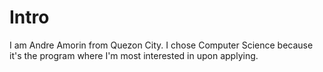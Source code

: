 # Intro 
I am Andre Amorin from Quezon City. I chose Computer Science because it's the program where I'm most interested in upon applying.
